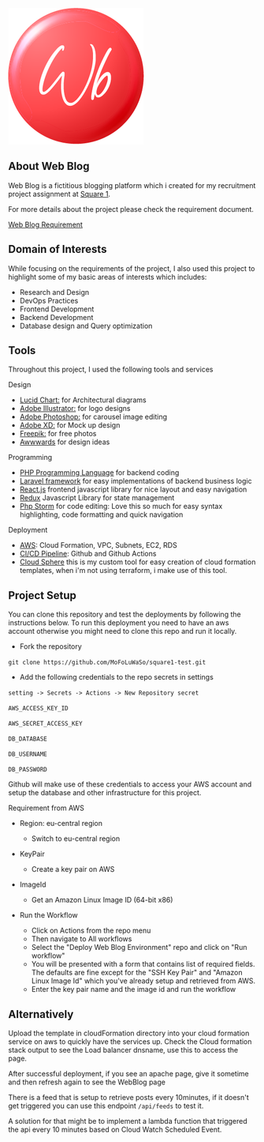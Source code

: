 ![Web Blog logo](./public/images//logo/webblog_logo.png "Web Blog logo")
## About Web Blog

Web Blog is a fictitious blogging platform which i created for my recruitment project assignment at [Square 1](https://square1.io/).

For more details about the project please check the requirement document.

[Web Blog Requirement](https://github.com/MoFoLuWaSo/square1-test/blob/master/Square1-WebBlog%20Requirements%20Document.pdf)

## Domain of Interests
While focusing on the requirements of the project, I also used this project to highlight some of my basic areas of interests which includes:

- Research and Design
- DevOps Practices
- Frontend Development
- Backend Development
- Database design and Query optimization

## Tools

Throughout this project, I used the following tools and services

Design
- [Lucid Chart:](https://www.lucidchart.com/) for Architectural diagrams
- [Adobe Illustrator:](https://www.adobe.com/products/illustrator.html) for logo designs
- [Adobe Photoshop:](https://www.adobe.com/products/photoshop.html) for carousel image editing 
- [Adobe XD:](https://www.adobe.com/products/xd.html) for Mock up design
- [Freepik:](https://www.freepik.com) for free photos
- [Awwwards](https://www.awwwards.com) for design ideas

Programming
- [PHP Programming Language](https://php.net) for backend coding 
- [Laravel framework](https://laravel.com) for easy implementations of backend business logic
- [React.js](https://reactjs.org/) frontend javascript library for nice layout and easy navigation
- [Redux](https://redux.js.org/) Javascript Library for state management
- [Php Storm](https://www.jetbrains.com/phpstorm) for code editing: Love this so much for easy syntax highlighting, code formatting and quick navigation

Deployment 
- [AWS](https://aws.amazon.com): Cloud Formation, VPC, Subnets, EC2, RDS
- [CI/CD Pipeline](https://github.com): Github and Github Actions
- [Cloud Sphere](https://github.com/MoFoLuWaSo/CloudSphere) this is my custom tool for easy creation of cloud formation templates, when i'm not using terraform, i make use of this tool.


 ## Project Setup 
 
 You can clone this repository and test the deployments by following the instructions below.
 To run this deployment you need to have an aws account otherwise you might need to clone this
 repo and run it locally.
 
- Fork the repository 

`git clone https://github.com/MoFoLuWaSo/square1-test.git`

- Add the following credentials to the repo secrets in settings

`setting -> Secrets -> Actions -> New Repository secret`

`AWS_ACCESS_KEY_ID`

`AWS_SECRET_ACCESS_KEY`

`DB_DATABASE`

`DB_USERNAME`

`DB_PASSWORD`

 Github will make use of these credentials to access your AWS account and setup the database and other infrastructure for this project.
 
 Requirement from AWS
 - Region: eu-central region
    - Switch to eu-central region
 - KeyPair 
    - Create a key pair on AWS 
 - ImageId
    - Get an Amazon Linux Image ID (64-bit x86)
 
 - Run the Workflow
    - Click on Actions from the repo menu
    - Then navigate to All workflows
    - Select the "Deploy Web Blog Environment" repo and click on "Run workflow"
    - You will be presented with a form that contains list of required fields. The defaults are fine except for the "SSH Key Pair" and "Amazon Linux Image Id" which you've already setup and retrieved from AWS.
    - Enter the key pair name and the image id and run the workflow
    
  ## Alternatively
  Upload the template in cloudFormation directory into your cloud formation service on aws to quickly have the services up.
Check  the Cloud formation stack output to see the Load balancer  dnsname, use this to access the page.
 

After successful deployment, if you see an apache page, give it sometime and then refresh again to see the WebBlog page

There is a feed that is setup to retrieve posts every 10minutes, if it doesn't get triggered
you can use this endpoint `/api/feeds` to test it.

A solution for that might be to implement a lambda function that triggered the api every 10 minutes based on Cloud Watch Scheduled Event. 

